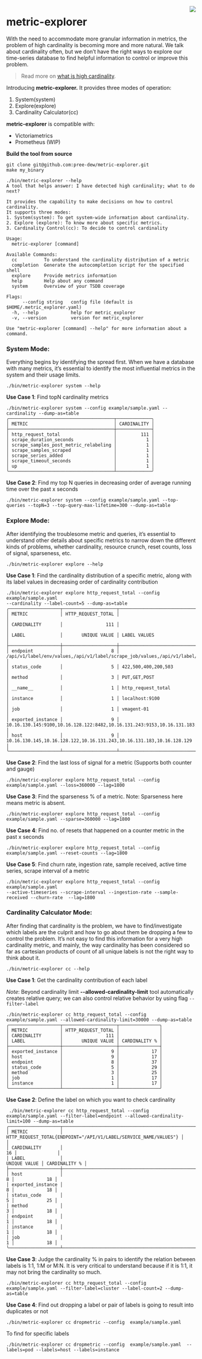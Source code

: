 <a href="https://last9.io"><img src="https://last9.github.io/assets/last9-github-badge.svg" align="right" /></a>

# metric-explorer

With the need to accommodate more granular information in metrics, the problem of high cardinality is becoming more and more natural. We talk about cardinality often, but we don’t have the right ways to explore our time-series database to find helpful information to control or improve this problem.

> Read more on [what is high cardinality](https://last9.io/blog/what-is-high-cardinality/).

Introducing **metric-explorer.** It provides three modes of operation:

1. System(system)
2. Explore(explore)
3. Cardinality Calculator(cc)

**metric-explorer** is compatible with:
- Victoriametrics
- Prometheus (WIP)

**Build the tool from source**

```shell
git clone git@github.com:pree-dew/metric-explorer.git
make my_binary
```

```shell
./bin/metric-explorer --help
A tool that helps answer: I have detected high cardinality; what to do next?

It provides the capability to make decisions on how to control cardinality.
It supports three modes:
1. System(system): To get system-wide information about cardinality.
2. Explore (explore): To know more about specific metrics.
3. Cardinality Control(cc): To decide to control cardinality

Usage:
  metric-explorer [command]

Available Commands:
  cc          To understand the cardinality distribution of a metric
  completion  Generate the autocompletion script for the specified shell
  explore     Provide metrics information
  help        Help about any command
  system      Overview of your TSDB coverage

Flags:
      --config string   config file (default is $HOME/.metric_explorer.yaml)
  -h, --help            help for metric_explorer
  -v, --version         version for metric_explorer

Use "metric-explorer [command] --help" for more information about a command.
```
### System Mode:

Everything begins by identifying the spread first. When we have a database with many metrics, it’s essential to identify the most influential metrics in the system and their usage limits.

```shell
./bin/metric-explorer system --help
```
**Use Case 1**: Find topN cardinality metrics

```shell
./bin/metric-explorer system --config example/sample.yaml --cardinality --dump-as=table
╭───────────────────────────────────────┬─────────────╮
│ METRIC                                │ CARDINALITY │
├───────────────────────────────────────┼─────────────┤
│ http_request_total                    │         111 │
│ scrape_duration_seconds               │           1 │
│ scrape_samples_post_metric_relabeling │           1 │
│ scrape_samples_scraped                │           1 │
│ scrape_series_added                   │           1 │
│ scrape_timeout_seconds                │           1 │
│ up                                    │           1 │
╰───────────────────────────────────────┴─────────────╯
```
**Use Case 2**: Find my top N queries in decreasing order of average running time over the past x seconds

```shell
./bin/metric-explorer system --config example/sample.yaml --top-queries --topN=3 --top-query-max-lifetime=300 --dump-as=table
```
### Explore Mode:

After identifying the troublesome metric and queries, it’s essential to understand other details about specific metrics to narrow down the different kinds of problems, whether cardinality, resource crunch, reset counts, loss of signal, sparseness, etc.

```shell
./bin/metric-explorer explore --help
```
**Use Case 1**: Find the cardinality distribution of a specific metric, along with its label values in decreasing order of cardinality contribution

```shell
./bin/metric-explorer explore http_request_total --config example/sample.yaml 
--cardinality --label-count=5 --dump-as=table
╭───────────────────┬────────────────────┬───────────────────────────────────────────────────────────────────────────────────────────────────────────────────────────────────────────────────────╮
│ METRIC            │ HTTP_REQUEST_TOTAL │                                                                                                                                                       │
│ CARDINALITY       │                111 │                                                                                                                                                       │
│ LABEL             │       UNIQUE VALUE │ LABEL VALUES                                                                                                                                          │
├───────────────────┼────────────────────┼───────────────────────────────────────────────────────────────────────────────────────────────────────────────────────────────────────────────────────┤
│ endpoint          │                  8 │ /api/v1/label/env/values,/api/v1/label/scrape_job/values,/api/v1/label/service_name/values,/api/v1/label/handler/values,/api/v1/label/instance/values │
│ status_code       │                  5 │ 422,500,400,200,503                                                                                                                                   │
│ method            │                  3 │ PUT,GET,POST                                                                                                                                          │
│ __name__          │                  1 │ http_request_total                                                                                                                                    │
│ instance          │                  1 │ localhost:9100                                                                                                                                        │
│ job               │                  1 │ vmagent-01                                                                                                                                            │
│ exported_instance │                  9 │ 10.16.130.145:9100,10.16.128.122:8482,10.16.131.243:9153,10.16.131.183:8482,10.16.128.129:9100                                                        │
│ host              │                  9 │ 10.16.130.145,10.16.128.122,10.16.131.243,10.16.131.183,10.16.128.129                                                                                 │
╰───────────────────┴────────────────────┴───────────────────────────────────────────────────────────────────────────────────────────────────────────────────────────────────────────────────────╯
```
**Use Case 2**: Find the last loss of signal for a metric (Supports both counter and gauge)

```shell
./bin/metric-explorer explore http_request_total --config example/sample.yaml --loss=360000 --lag=1800
```
**Use Case 3**: Find the sparseness % of a metric. Note: Sparseness here means metric is absent.

```shell
./bin/metric-explorer explore http_request_total --config example/sample.yaml --sparse=360000 --lag=1800
```
**Use Case 4**: Find no. of resets that happened on a counter metric in the past x seconds

```shell
./bin/metric-explorer explore http_request_total --config example/sample.yaml --reset-counts --lag=1800
```
**Use Case 5**: Find churn rate, ingestion rate, sample received, active time series, scrape interval of a metric

```shell
./bin/metric-explorer explore http_request_total --config example/sample.yaml 
--active-timeseries --scrape-interval --ingestion-rate --sample-received --churn-rate  --lag=1800
```

### Cardinality Calculator Mode:

After finding that cardinality is the problem, we have to find/investigate which labels are the culprit and how to go about them be dropping a few to control the problem. It’s not easy to find this information for a very high cardinality metric, and mainly, the way cardinality has been considered so far as cartesian products of count of all unique labels is not the right way to think about it.

```shell
./bin/metric-explorer cc --help
```

**Use Case 1**: Get the cardinality contribution of each label

*Note*: Beyond cardinality limit **--allowed-cardinality-limit** tool automatically creates relative query; we can also control relative behavior by using flag `--filter-label`

```shell
./bin/metric-explorer cc http_request_total --config example/sample.yaml --allowed-cardinality-limit=30000 --dump-as=table
╭───────────────────┬────────────────────┬───────────────╮
│ METRIC            │ HTTP_REQUEST_TOTAL │               │
│ CARDINALITY       │                111 │               │
│ LABEL             │       UNIQUE VALUE │ CARDINALITY % │
├───────────────────┼────────────────────┼───────────────┤
│ exported_instance │                  9 │            17 │
│ host              │                  9 │            17 │
│ endpoint          │                  8 │            37 │
│ status_code       │                  5 │            29 │
│ method            │                  3 │            25 │
│ job               │                  1 │            17 │
│ instance          │                  1 │            17 │
╰───────────────────┴────────────────────┴───────────────╯
```

**Use Case 2**: Define the label on which you want to check cardinality

```shell
 ./bin/metric-explorer cc http_request_total --config example/sample.yaml --filter-label=endpoint --allowed-cardinality-limit=100 --dump-as=table 
╭───────────────────┬──────────────────────────────────────────────────────────────────┬───────────────╮
│ METRIC            │ HTTP_REQUEST_TOTAL{ENDPOINT="/API/V1/LABEL/SERVICE_NAME/VALUES"} │               │
│ CARDINALITY       │                                                               16 │               │
│ LABEL             │                                                     UNIQUE VALUE │ CARDINALITY % │
├───────────────────┼──────────────────────────────────────────────────────────────────┼───────────────┤
│ host              │                                                                8 │            18 │
│ exported_instance │                                                                8 │            18 │
│ status_code       │                                                                5 │            25 │
│ method            │                                                                3 │            18 │
│ endpoint          │                                                                1 │            18 │
│ instance          │                                                                1 │            18 │
│ job               │                                                                1 │            18 │
╰───────────────────┴──────────────────────────────────────────────────────────────────┴───────────────╯
```

**Use Case 3**: Judge the cardinality % in pairs to identify the relation between labels is 1:1, 1:M or M:N. It is very critical to understand because if it is 1:1, it may not bring the cardinality so much.

```shell
./bin/metric-explorer cc http_request_total --config example/sample.yaml --filter-label=cluster --label-count=2 --dump-as=table
```

**Use Case 4**: Find out dropping a label or pair of labels is going to result into duplicates or not

```shell
./bin/metric-explorer cc dropmetric --config  example/sample.yaml 
```
To find for specific labels

```shell
./bin/metric-explorer cc dropmetric --config  example/sample.yaml  --labels=pod --labels=host --labels=instance
```

